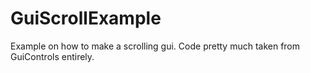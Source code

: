 # GuiScrollExample
Example on how to make a scrolling gui. Code pretty much taken from GuiControls entirely.